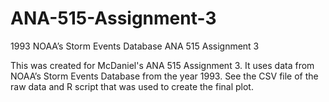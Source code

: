 # ANA-515-Assignment-3
1993 NOAA’s Storm Events Database ANA 515 Assignment 3

This was created for McDaniel's ANA 515 Assignment 3. It uses data from NOAA’s Storm Events Database from the year 1993. See the CSV file of the raw data and R script that was used to create the final plot. 
